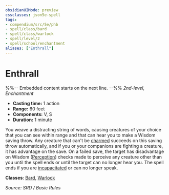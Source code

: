 ```yaml
---
obsidianUIMode: preview
cssclasses: json5e-spell
tags:
- compendium/src/5e/phb
- spell/class/bard
- spell/class/warlock
- spell/level/2
- spell/school/enchantment
aliases: ["Enthrall"]
---
```

# Enthrall
%%-- Embedded content starts on the next line. --%%
*2nd-level, Enchantment*  

- **Casting time:** 1 action
- **Range:** 60 feet
- **Components:** V, S
- **Duration:** 1 minute

You weave a distracting string of words, causing creatures of your choice that you can see within range and that can hear you to make a Wisdom saving throw. Any creature that can't be [charmed](Conditions.md#charmed) succeeds on this saving throw automatically, and if you or your companions are fighting a creature, it has advantage on the save. On a failed save, the target has disadvantage on Wisdom ([Perception](skills.md#Perception)) checks made to perceive any creature other than you until the spell ends or until the target can no longer hear you. The spell ends if you are [incapacitated](Conditions.md#incapacitated) or can no longer speak.

**Classes**: [Bard](Bard.md), [Warlock](System%20Resources/DND%20Wiki/Classes/Warlock/Warlock.md)

*Source: SRD / Basic Rules*